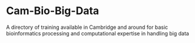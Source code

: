 # Cam-Bio-Big-Data
A directory of training available in Cambridge and around for basic bioinformatics processing and computational expertise in handling big data
